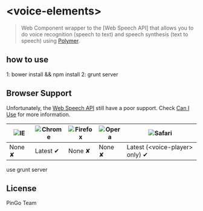 # &lt;voice-elements&gt;

> Web Component wrapper to the [Web Speech API] that allows you to do voice recognition (speech to text) and speech synthesis (text to speech) using [Polymer](http://www.polymer-project.org/).

## how to use
1: bower install && npm install
2: grunt server
## Browser Support

Unfortunately, the [Web Speech API](https://dvcs.w3.org/hg/speech-api/raw-file/tip/speechapi.html) still have a poor support. Check [Can I Use](http://caniuse.com/#feat=web-speech) for more information.

![IE](https://cloud.githubusercontent.com/assets/398893/3528325/20373e76-078e-11e4-8e3a-1cb86cf506f0.png) | ![Chrome](https://cloud.githubusercontent.com/assets/398893/3528328/23bc7bc4-078e-11e4-8752-ba2809bf5cce.png) | ![Firefox](https://cloud.githubusercontent.com/assets/398893/3528329/26283ab0-078e-11e4-84d4-db2cf1009953.png) | ![Opera](https://cloud.githubusercontent.com/assets/398893/3528330/27ec9fa8-078e-11e4-95cb-709fd11dac16.png) | ![Safari](https://cloud.githubusercontent.com/assets/398893/3528331/29df8618-078e-11e4-8e3e-ed8ac738693f.png)
--- | --- | --- | --- | --- |
None ✘ | Latest ✔ | None ✘ | None ✘ | Latest (&lt;voice-player&gt; only) ✔ |
use grunt server
## License

PinGo Team
